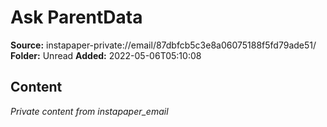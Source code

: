 # Ask ParentData

**Source:** instapaper-private://email/87dbfcb5c3e8a06075188f5fd79ade51/
**Folder:** Unread
**Added:** 2022-05-06T05:10:08




## Content
*Private content from instapaper_email*
